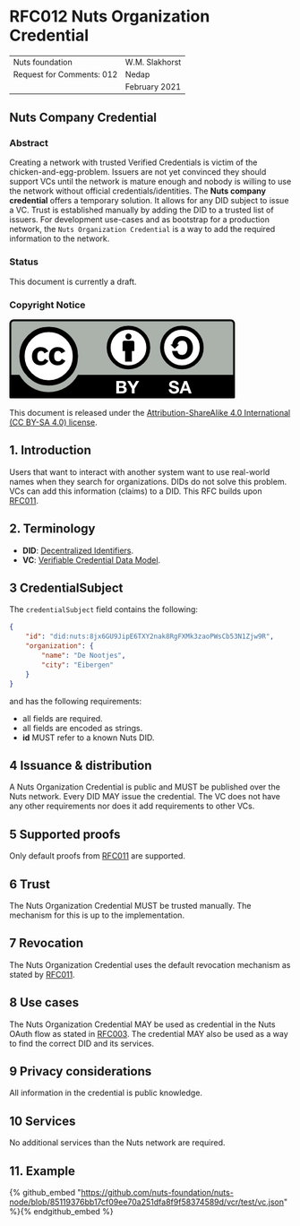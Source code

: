 # RFC012 Nuts Organization Credential

|  |  |
| :--- | :--- |
| Nuts foundation | W.M. Slakhorst |
| Request for Comments: 012 | Nedap |
|  | February 2021 |

## Nuts Company Credential
### Abstract

Creating a network with trusted Verified Credentials is victim of the chicken-and-egg-problem. 
Issuers are not yet convinced they should support VCs until the network is mature enough and nobody is willing to use the network without official credentials/identities.
The **Nuts company credential** offers a temporary solution. It allows for any DID subject to issue a VC. 
Trust is established manually by adding the DID to a trusted list of issuers. 
For development use-cases and as bootstrap for a production network, the `Nuts Organization Credential` is a way to add the required information to the network.

### Status

This document is currently a draft.

### Copyright Notice
![](../.gitbook/assets/license.png)

This document is released under the [Attribution-ShareAlike 4.0 International \(CC BY-SA 4.0\) license](https://creativecommons.org/licenses/by-sa/4.0/).

## 1. Introduction

Users that want to interact with another system want to use real-world names when they search for organizations. DIDs do not solve this problem.
VCs can add this information (claims) to a DID. This RFC builds upon [RFC011](rfc011-verifiable-credential.md). 

## 2. Terminology

* **DID**: [Decentralized Identifiers](https://www.w3.org/TR/did-core/).
* **VC**: [Verifiable Credential Data Model](https://www.w3.org/TR/vc-data-model/).

## 3 CredentialSubject

The `credentialSubject` field contains the following:

```json
{
    "id": "did:nuts:8jx6GU9JipE6TXY2nak8RgFXMk3zaoPWsCb53N1Zjw9R",
    "organization": {
        "name": "De Nootjes",
        "city": "Eibergen"
    }
}
```

and has the following requirements:

* all fields are required.
* all fields are encoded as strings.  
* **id** MUST refer to a known Nuts DID.

## 4 Issuance & distribution

A Nuts Organization Credential is public and MUST be published over the Nuts network. Every DID MAY issue the credential.
The VC does not have any other requirements nor does it add requirements to other VCs.

## 5 Supported proofs

Only default proofs from [RFC011](rfc011-verifiable-credential.md) are supported.

## 6 Trust

The Nuts Organization Credential MUST be trusted manually. The mechanism for this is up to the implementation.

## 7 Revocation

The Nuts Organization Credential uses the default revocation mechanism as stated by [RFC011](rfc011-verifiable-credential.md).

## 8 Use cases

The Nuts Organization Credential MAY be used as credential in the Nuts OAuth flow as stated in [RFC003](rfc003-oauth2-authorization.md).
The credential MAY also be used as a way to find the correct DID and its services.

## 9 Privacy considerations

All information in the credential is public knowledge.

## 10 Services

No additional services than the Nuts network are required.

## 11. Example

{% github_embed "https://github.com/nuts-foundation/nuts-node/blob/85119376bb17cf09ee70a251dfa8f9f58374589d/vcr/test/vc.json" %}{% endgithub_embed %}
